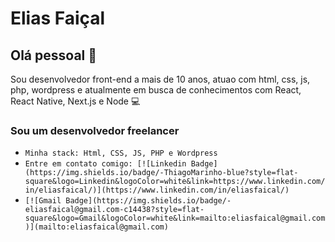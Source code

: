 # Elias Faiçal

## Olá pessoal 👋
Sou desenvolvedor front-end a mais de 10 anos, atuao com html, css, js, php, wordpress e atualmente em busca de conhecimentos com React, React Native, Next.js e Node :computer:

### Sou um desenvolvedor freelancer
- `Minha stack: Html, CSS, JS, PHP e Wordpress`
- `Entre em contato comigo: [![Linkedin Badge](https://img.shields.io/badge/-ThiagoMarinho-blue?style=flat-square&logo=Linkedin&logoColor=white&link=https://www.linkedin.com/in/eliasfaical/)](https://www.linkedin.com/in/eliasfaical/)`
- `[![Gmail Badge](https://img.shields.io/badge/-eliasfaical@gmail.com-c14438?style=flat-square&logo=Gmail&logoColor=white&link=mailto:eliasfaical@gmail.com)](mailto:eliasfaical@gmail.com)`
